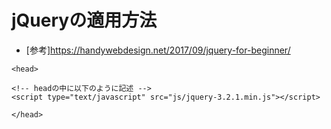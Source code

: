# jQueryの適用方法
- [参考]https://handywebdesign.net/2017/09/jquery-for-beginner/

```
<head>

<!-- headの中に以下のように記述 -->
<script type="text/javascript" src="js/jquery-3.2.1.min.js"></script>

</head>

```
